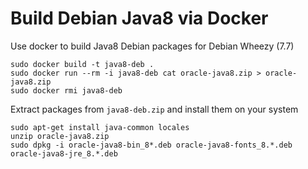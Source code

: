 # Build Debian Java8 via Docker

Use docker to build Java8 Debian packages for Debian Wheezy (7.7)

    sudo docker build -t java8-deb .
    sudo docker run --rm -i java8-deb cat oracle-java8.zip > oracle-java8.zip
    sudo docker rmi java8-deb

Extract packages from `java8-deb.zip` and install them on your system

    sudo apt-get install java-common locales
    unzip oracle-java8.zip
    sudo dpkg -i oracle-java8-bin_8*.deb oracle-java8-fonts_8.*.deb oracle-java8-jre_8.*.deb
